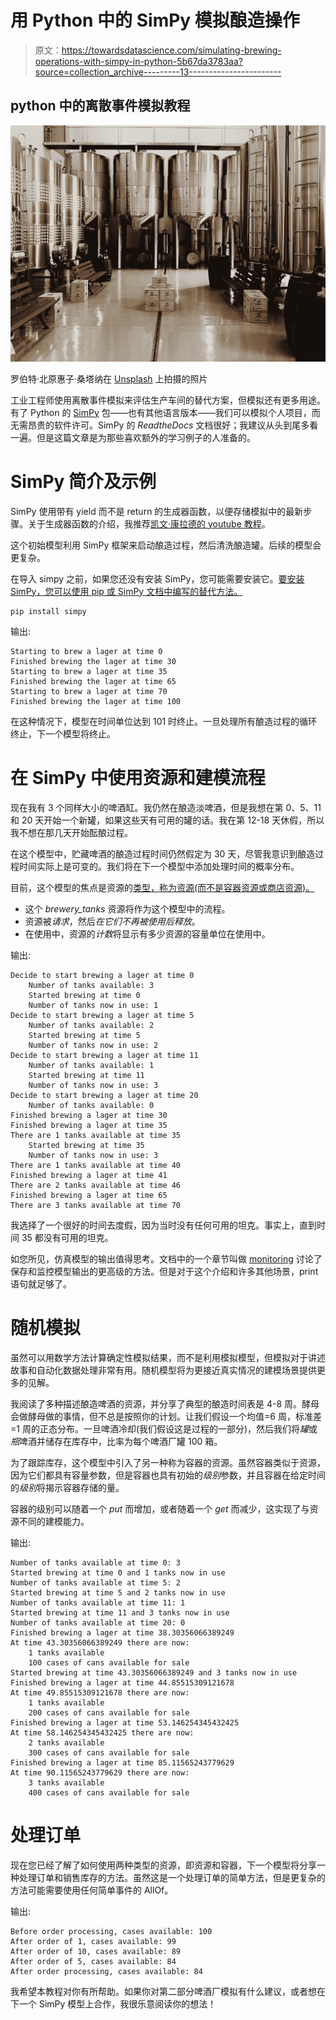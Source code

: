 # 用 Python 中的 SimPy 模拟酿造操作

> 原文：<https://towardsdatascience.com/simulating-brewing-operations-with-simpy-in-python-5b67da3783aa?source=collection_archive---------13----------------------->

## python 中的离散事件模拟教程

![](img/52ff1785ed4675d66adf0af36207a339.png)

罗伯特·北原惠子·桑塔纳在 [Unsplash](https://unsplash.com?utm_source=medium&utm_medium=referral) 上拍摄的照片

工业工程师使用离散事件模拟来评估生产车间的替代方案，但模拟还有更多用途。有了 Python 的 [SimPy](https://simpy.readthedocs.io/en/latest/) 包——也有其他语言版本——我们可以模拟个人项目，而无需昂贵的软件许可。SimPy 的 *ReadtheDocs* 文档很好；我建议从头到尾多看一遍。但是这篇文章是为那些喜欢额外的学习例子的人准备的。

# SimPy 简介及示例

SimPy 使用带有 yield 而不是 return 的生成器函数，以便存储模拟中的最新步骤。关于生成器函数的介绍，我推荐[凯文·康拉德的 youtube 教程](https://www.youtube.com/watch?v=0osGrraoCX0)。

这个初始模型利用 SimPy 框架来启动酿造过程，然后清洗酿造罐。后续的模型会更复杂。

在导入 simpy 之前，如果您还没有安装 SimPy，您可能需要安装它。[要安装 SimPy，您可以使用 pip 或 SimPy 文档中编写的替代方法。](https://simpy.readthedocs.io/en/latest/simpy_intro/installation.html)

```
pip install simpy
```

输出:

```
Starting to brew a lager at time 0
Finished brewing the lager at time 30
Starting to brew a lager at time 35
Finished brewing the lager at time 65
Starting to brew a lager at time 70
Finished brewing the lager at time 100
```

在这种情况下，模型在时间单位达到 101 时终止。一旦处理所有酿造过程的循环终止，下一个模型将终止。

# 在 SimPy 中使用资源和建模流程

现在我有 3 个同样大小的啤酒缸。我仍然在酿造淡啤酒，但是我想在第 0、5、11 和 20 天开始一个新罐，如果这些天有可用的罐的话。我在第 12-18 天休假，所以我不想在那几天开始酝酿过程。

在这个模型中，贮藏啤酒的酿造过程时间仍然假定为 30 天，尽管我意识到酿造过程时间实际上是可变的。我们将在下一个模型中添加处理时间的概率分布。

目前，这个模型的焦点是资源的[类型，称为资源(而不是容器资源或商店资源)。](https://simpy.readthedocs.io/en/latest/topical_guides/resources.html)

*   这个 *brewery_tanks* 资源将作为这个模型中的流程。
*   资源被*请求*，然后*在它们不再被使用后释放*。
*   在使用中，资源的*计数*将显示有多少资源的容量单位在使用中。

输出:

```
Decide to start brewing a lager at time 0
	Number of tanks available: 3
	Started brewing at time 0
	Number of tanks now in use: 1
Decide to start brewing a lager at time 5
	Number of tanks available: 2
	Started brewing at time 5
	Number of tanks now in use: 2
Decide to start brewing a lager at time 11
	Number of tanks available: 1
	Started brewing at time 11
	Number of tanks now in use: 3
Decide to start brewing a lager at time 20
	Number of tanks available: 0
Finished brewing a lager at time 30
Finished brewing a lager at time 35
There are 1 tanks available at time 35
	Started brewing at time 35
	Number of tanks now in use: 3
There are 1 tanks available at time 40
Finished brewing a lager at time 41
There are 2 tanks available at time 46
Finished brewing a lager at time 65
There are 3 tanks available at time 70
```

我选择了一个很好的时间去度假，因为当时没有任何可用的坦克。事实上，直到时间 35 都没有可用的坦克。

如您所见，仿真模型的输出值得思考。文档中的一个章节叫做 [monitoring](https://simpy.readthedocs.io/en/latest/topical_guides/monitoring.html) 讨论了保存和监控模型输出的更高级的方法。但是对于这个介绍和许多其他场景，print 语句就足够了。

# 随机模拟

虽然可以用数学方法计算确定性模拟结果，而不是利用模拟模型，但模拟对于讲述故事和自动化数据处理非常有用。随机模型将为更接近真实情况的建模场景提供更多的见解。

我阅读了多种描述酿造啤酒的资源，并分享了典型的酿造时间表是 4-8 周。酵母会做酵母做的事情，但不总是按照你的计划。让我们假设一个均值=6 周，标准差=1 周的正态分布。一旦啤酒冷却(我们假设这是过程的一部分)，然后我们将*罐*或*瓶*啤酒并储存在库存中，比率为每个啤酒厂罐 100 箱。

为了跟踪库存，这个模型中引入了另一种称为容器的资源。虽然容器类似于资源，因为它们都具有容量参数，但是容器也具有初始的*级别*参数，并且容器在给定时间的*级别*将揭示容器存储的量。

容器的级别可以随着一个 *put* 而增加，或者随着一个 *get* 而减少，这实现了与资源不同的建模能力。

输出:

```
Number of tanks available at time 0: 3
Started brewing at time 0 and 1 tanks now in use
Number of tanks available at time 5: 2
Started brewing at time 5 and 2 tanks now in use
Number of tanks available at time 11: 1
Started brewing at time 11 and 3 tanks now in use
Number of tanks available at time 20: 0
Finished brewing a lager at time 38.30356066389249
At time 43.30356066389249 there are now:
	1 tanks available
	100 cases of cans available for sale
Started brewing at time 43.30356066389249 and 3 tanks now in use
Finished brewing a lager at time 44.85515309121678
At time 49.85515309121678 there are now:
	1 tanks available
	200 cases of cans available for sale
Finished brewing a lager at time 53.146254345432425
At time 58.146254345432425 there are now:
	2 tanks available
	300 cases of cans available for sale
Finished brewing a lager at time 85.11565243779629
At time 90.11565243779629 there are now:
	3 tanks available
	400 cases of cans available for sale
```

# 处理订单

现在您已经了解了如何使用两种类型的资源，即资源和容器，下一个模型将分享一种处理订单和销售库存的方法。虽然这是一个处理订单的简单方法，但是更复杂的方法可能需要使用任何简单事件的 AllOf。

输出:

```
Before order processing, cases available: 100
After order of 1, cases available: 99
After order of 10, cases available: 89
After order of 5, cases available: 84
After order processing, cases available: 84
```

我希望本教程对你有所帮助。如果你对第二部分啤酒厂模拟有什么建议，或者想在下一个 SimPy 模型上合作，我很乐意阅读你的想法！